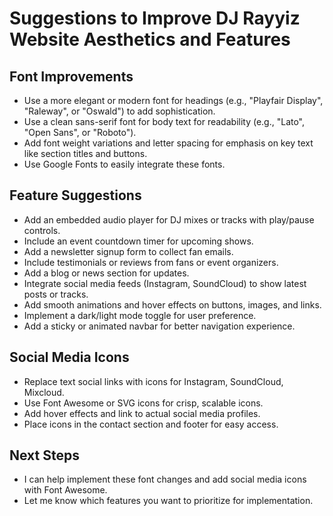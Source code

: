 # Suggestions to Improve DJ Rayyiz Website Aesthetics and Features

## Font Improvements
- Use a more elegant or modern font for headings (e.g., "Playfair Display", "Raleway", or "Oswald") to add sophistication.
- Use a clean sans-serif font for body text for readability (e.g., "Lato", "Open Sans", or "Roboto").
- Add font weight variations and letter spacing for emphasis on key text like section titles and buttons.
- Use Google Fonts to easily integrate these fonts.

## Feature Suggestions
- Add an embedded audio player for DJ mixes or tracks with play/pause controls.
- Include an event countdown timer for upcoming shows.
- Add a newsletter signup form to collect fan emails.
- Include testimonials or reviews from fans or event organizers.
- Add a blog or news section for updates.
- Integrate social media feeds (Instagram, SoundCloud) to show latest posts or tracks.
- Add smooth animations and hover effects on buttons, images, and links.
- Implement a dark/light mode toggle for user preference.
- Add a sticky or animated navbar for better navigation experience.

## Social Media Icons
- Replace text social links with icons for Instagram, SoundCloud, Mixcloud.
- Use Font Awesome or SVG icons for crisp, scalable icons.
- Add hover effects and link to actual social media profiles.
- Place icons in the contact section and footer for easy access.

## Next Steps
- I can help implement these font changes and add social media icons with Font Awesome.
- Let me know which features you want to prioritize for implementation.
